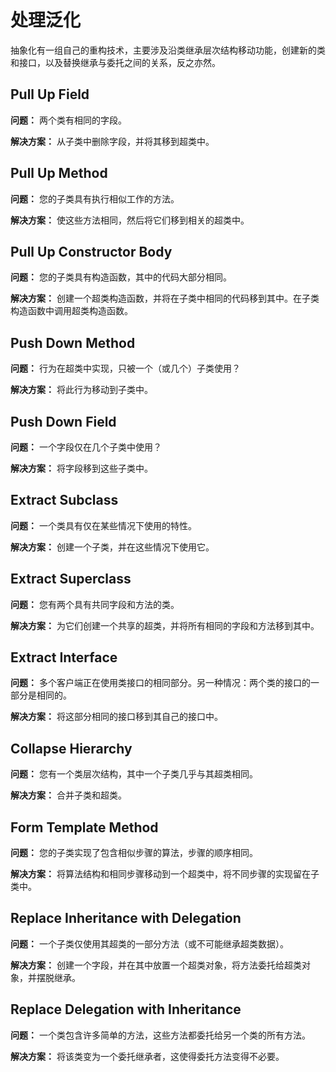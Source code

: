 # 处理泛化

抽象化有一组自己的重构技术，主要涉及沿类继承层次结构移动功能，创建新的类和接口，以及替换继承与委托之间的关系，反之亦然。

## Pull Up Field
**问题：** 两个类有相同的字段。

**解决方案：** 从子类中删除字段，并将其移到超类中。

## Pull Up Method
**问题：** 您的子类具有执行相似工作的方法。

**解决方案：** 使这些方法相同，然后将它们移到相关的超类中。

## Pull Up Constructor Body
**问题：** 您的子类具有构造函数，其中的代码大部分相同。

**解决方案：** 创建一个超类构造函数，并将在子类中相同的代码移到其中。在子类构造函数中调用超类构造函数。

## Push Down Method
**问题：** 行为在超类中实现，只被一个（或几个）子类使用？

**解决方案：** 将此行为移动到子类中。

## Push Down Field
**问题：** 一个字段仅在几个子类中使用？

**解决方案：** 将字段移到这些子类中。

## Extract Subclass
**问题：** 一个类具有仅在某些情况下使用的特性。

**解决方案：** 创建一个子类，并在这些情况下使用它。

## Extract Superclass
**问题：** 您有两个具有共同字段和方法的类。

**解决方案：** 为它们创建一个共享的超类，并将所有相同的字段和方法移到其中。

## Extract Interface
**问题：** 多个客户端正在使用类接口的相同部分。另一种情况：两个类的接口的一部分是相同的。

**解决方案：** 将这部分相同的接口移到其自己的接口中。

## Collapse Hierarchy
**问题：** 您有一个类层次结构，其中一个子类几乎与其超类相同。

**解决方案：** 合并子类和超类。

## Form Template Method
**问题：** 您的子类实现了包含相似步骤的算法，步骤的顺序相同。

**解决方案：** 将算法结构和相同步骤移动到一个超类中，将不同步骤的实现留在子类中。

## Replace Inheritance with Delegation
**问题：** 一个子类仅使用其超类的一部分方法（或不可能继承超类数据）。

**解决方案：** 创建一个字段，并在其中放置一个超类对象，将方法委托给超类对象，并摆脱继承。

## Replace Delegation with Inheritance
**问题：** 一个类包含许多简单的方法，这些方法都委托给另一个类的所有方法。

**解决方案：** 将该类变为一个委托继承者，这使得委托方法变得不必要。